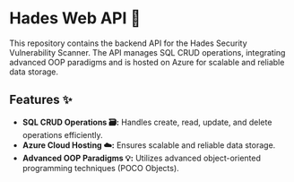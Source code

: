 # Hades Web API 🔄

This repository contains the backend API for the Hades Security Vulnerability Scanner. The API manages SQL CRUD operations, integrating advanced OOP paradigms and is hosted on Azure for scalable and reliable data storage.

## Features ✨

- **SQL CRUD Operations 🗃️:** Handles create, read, update, and delete operations efficiently.
- **Azure Cloud Hosting ☁️:** Ensures scalable and reliable data storage.
- **Advanced OOP Paradigms 💡:** Utilizes advanced object-oriented programming techniques (POCO Objects).

